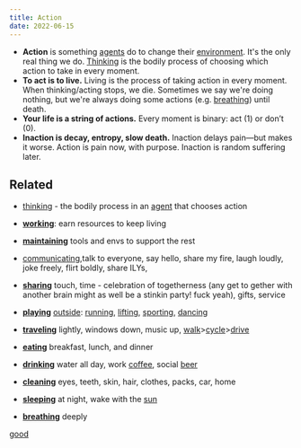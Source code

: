 ```yaml
---
title: Action
date: 2022-06-15
---
```

- **Action** is something [agents](/agent) do to change their [environment](/environment). It's the only real thing we do. [Thinking](/thinking) is the bodily process of choosing which action to take in every moment.
- **To act is to live.** Living is the process of taking action in every moment. When thinking/acting stops, we die. Sometimes we say we're doing nothing, but we're always doing some actions (e.g. [breathing](/breathing)) until death.
- **Your life is a string of actions.** Every moment is binary: act (1) or don’t (0). 
- **Inaction is decay, entropy, slow death.** Inaction delays pain—but makes it worse. Action is pain now, with purpose. Inaction is random suffering later.

## Related
- [thinking](/thinking) - the bodily process in an [agent](/agent) that chooses action
- **[working](/working)**: earn resources to keep living
- **[maintaining](maintaining.md)** tools and envs to support the rest

- [communicating](/communicating),talk to everyone, say hello, share my fire, laugh loudly, joke freely, flirt boldly, share ILYs, 
- **[sharing](/sharing)** touch, time - celebration of togetherness (any get to gether with another brain might as well be a stinkin party! fuck yeah), gifts, service
- **[playing](/playing)** [outside](/nature): [running](/running), [lifting](/lifting), [sporting](/sporting), [dancing](/dancing)
- **[traveling](/traveling)** lightly, windows down, music up, [walk](/walking)>[cycle](/cycling)>[drive](/driving)
- **[eating](/eating)** breakfast, lunch, and dinner
- **[drinking](/drinking)** water all day, work [coffee](/coffee), social [beer](/beer)
- **[cleaning](/cleaning)** eyes, teeth, skin, hair, clothes, packs, car, home
- **[sleeping](/sleeping)** at night, wake with the [sun](/sunbathing)
- **[breathing](/breathing)** deeply

[good](/good)